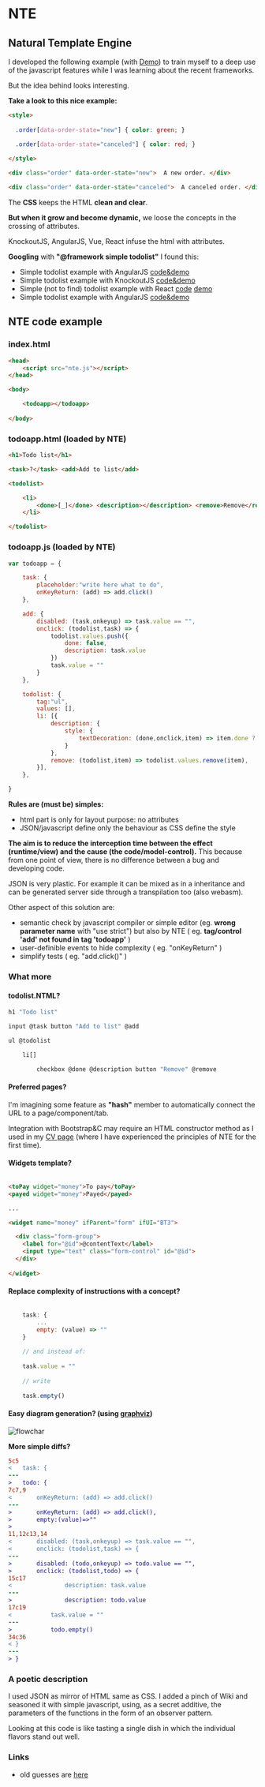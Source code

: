 # NTE
## Natural Template Engine

I developed the following example (with [Demo](https://zonafets.github.io/NTE/src/TodoListExample/todoapp.html)) to train myself to a deep use of the javascript features while I was learning about the recent frameworks.

But the idea behind looks interesting.

**Take a look to this nice example:**
 
```html
<style>
  
  .order[data-order-state="new"] { color: green; }

  .order[data-order-state="canceled"] { color: red; }
  
</style>

<div class="order" data-order-state="new">  A new order. </div>

<div class="order" data-order-state="canceled">  A canceled order. </div>
```

The **CSS** keeps the HTML **clean and clear**.

**But when it grow and become dynamic,** we loose the concepts in the crossing of attributes.

KnockoutJS, AngularJS, Vue, React infuse the html with attributes.

**Googling** with **"@framework simple todolist"** I found this:

- Simple todolist example with AngularJS [code&demo](http://embed.plnkr.co/ZiVJbCeX4GDgC1kMjnUB/)
- Simple todolist example with KnockoutJS [code&demo](http://jsfiddle.net/icoxfog417/sujqa/)
- Simple (not to find) todolist example with React [code](https://github.com/christiannwamba/scotch-react-todo/blob/master/src/index.jsx) [demo](https://codepen.io/codebeast/full/PzVyRm)
- Simple todolist example with AngularJS [code&demo](http://embed.plnkr.co/ZiVJbCeX4GDgC1kMjnUB/)

## NTE code example

### index.html

```html
<head>
	<script src="nte.js"></script>
</head>

<body>

	<todoapp></todoapp>
	
</body>
```

### todoapp.html (loaded by NTE)

```html
<h1>Todo list</h1>

<task>?</task> <add>Add to list</add>

<todolist>

	<li>
		<done>[_]</done> <description></description> <remove>Remove</remove>
	</li>

</todolist>
```

### todoapp.js (loaded by NTE)
```javascript
var todoapp = {

	task: {
		placeholder:"write here what to do",
		onKeyReturn: (add) => add.click()
	},

	add: {
		disabled: (task,onkeyup) => task.value == "",
		onclick: (todolist,task) => {
			todolist.values.push({
				done: false,
				description: task.value
			})
			task.value = ""
		}
	},

	todolist: {
		tag:"ul",
		values: [],
		li: [{
			description: {
				style: {
					textDecoration: (done,onclick,item) => item.done ? "line-through" : "none"
				}
			}, 
			remove: (todolist,item) => todolist.values.remove(item),
		}],
	},

}
```


**Rules are (must be) simples:**

- html part is only for layout purpose: no attributes
- JSON/javascript define only the behaviour as CSS define the style

**The aim is to reduce the interception time between the effect (runtime/view) and the cause (the code/model-control).** This because from one point of view, there is no difference between a bug and developing code.

JSON is very plastic. For example it can be mixed as in a inheritance and can be generated server side through a transpilation too (also webasm).

Other aspect of this solution are:

- semantic check by javascript compiler or simple editor (eg. __wrong parameter name__ with "use strict") but also by NTE ( eg. __tag/control 'add' not found in tag 'todoapp'__ )
- user-definible events to hide complexity ( eg. "onKeyReturn" )
- simplify tests ( eg. "add.click()" )

### What more

#### todolist.NTML?

```js
h1 "Todo list" 

input @task button "Add to list" @add

ul @todolist

	li[] 

		checkbox @done @description button "Remove" @remove
```

#### Preferred pages?

I'm imagining some feature as **"hash"** member to automatically connect the URL to a page/component/tab.

Integration with Bootstrap&C may require an HTML constructor method as I used in my [CV page](https://zonafets.github.io/site/pages/curriculum.htm#details#projects) (where I have experienced the principles of NTE for the first time).

#### Widgets template?

```html

<toPay widget="money">To pay</toPay>
<payed widget="money">Payed</payed>

...

<widget name="money" ifParent="form" ifUI="BT3">

  <div class="form-group">
    <label for="@id">@contentText</label>
    <input type="text" class="form-control" id="@id">
  </div>
  
</widget>
```
 

#### Replace complexity of instructions with a concept?

```javascript

	task: {
		...
		empty: (value) => ""
	}
	
	// and instead of:
	
	task.value = ""
	
	// write
	
	task.empty()
```


#### Easy diagram generation? (using [graphviz](https://github.com/zonafets/NTE/blob/master/src/TodoListExample/todoapp.gv))

![flowchar](src/TodoListExample/todoapp.svg)


**More simple diffs?**
```diff
5c5
< 	task: {
---
> 	todo: {
7c7,9
< 		onKeyReturn: (add) => add.click()
---
> 		onKeyReturn: (add) => add.click(),
> 		empty:(value)=>""
> 		
11,12c13,14
< 		disabled: (task,onkeyup) => task.value == "",
< 		onclick: (todolist,task) => {
---
> 		disabled: (todo,onkeyup) => todo.value == "",
> 		onclick: (todolist,todo) => {
15c17
< 				description: task.value
---
> 				description: todo.value
17c19
< 			task.value = ""
---
> 			todo.empty()
34c36
< }
---
> }

```


### A poetic description
I used JSON as mirror of HTML same as CSS. I added a pinch of Wiki and seasoned it with simple javascript, using, as a secret additive, the parameters of the functions in the form of an observer pattern.

Looking at this code is like tasting a single dish in which the individual flavors stand out well.

### Links
- old guesses are [here](https://github.com/zonafets/NTE/blob/master/old_stuff.md)